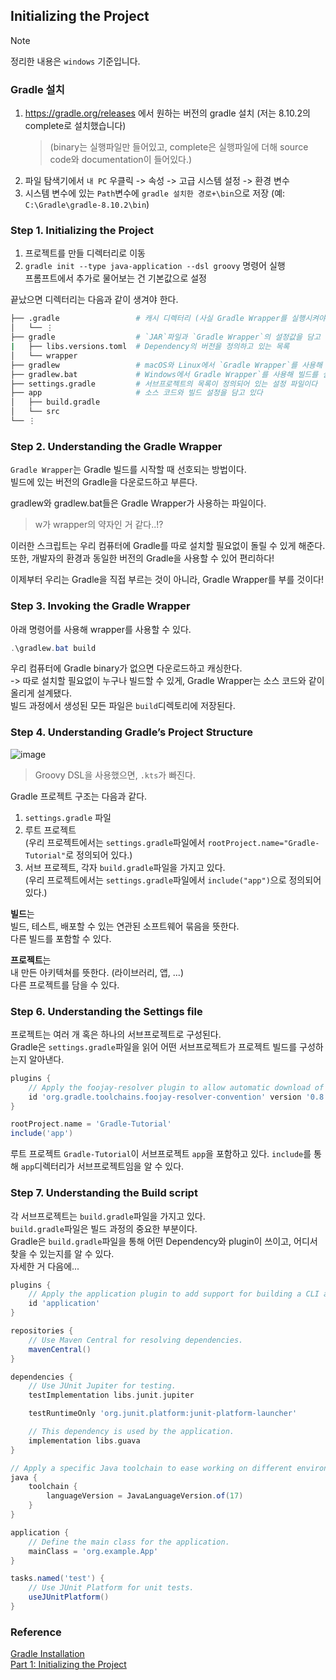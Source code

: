 ## Initializing the Project
> [!NOTE]
> 정리한 내용은 `windows` 기준입니다.

### Gradle 설치
1. https://gradle.org/releases 에서 원하는 버전의 gradle 설치 (저는 8.10.2의 complete로 설치했습니다)<br>
    > (binary는 실행파일만 들어있고, complete은 실행파일에 더해 source code와 documentation이 들어있다.)<br>
2. 파일 탐색기에서 `내 PC` 우클릭 -> 속성 -> 고급 시스템 설정 -> 환경 변수
3. 시스템 변수에 있는 `Path`변수에 `gradle 설치한 경로+\bin`으로 저장 (예: `C:\Gradle\gradle-8.10.2\bin`)

### Step 1. Initializing the Project
1. 프로젝트를 만들 디렉터리로 이동
2. `gradle init --type java-application --dsl groovy` 명령어 실행<br>
   프롬프트에서 추가로 물어보는 건 기본값으로 설정<br>

끝났으면 디렉터리는 다음과 같이 생겨야 한다.<br>
```bash
├── .gradle                 # 캐시 디렉터리 (사실 Gradle Wrapper를 실행시켜야 생긴다.)
│   └── ⋮
├── gradle                  # `JAR`파일과 `Gradle Wrapper`의 설정값을 담고 있다
|   ├── libs.versions.toml  # Dependency의 버전을 정의하고 있는 목록
│   └── wrapper
├── gradlew                 # macOS와 Linux에서 `Gradle Wrapper`를 사용해 빌드를 실행시키는 스크립트이다
├── gradlew.bat             # Windows에서 Gradle Wrapper`를 사용해 빌드를 실행시키는 스크립트이다
├── settings.gradle         # 서브프로젝트의 목록이 정의되어 있는 설정 파일이다
├── app                     # 소스 코드와 빌드 설정을 담고 있다
│   ├── build.gradle
│   └── src
└── ⋮
```

### Step 2. Understanding the Gradle Wrapper
`Gradle Wrapper`는 Gradle 빌드를 시작할 때 선호되는 방법이다.<br>
빌드에 있는 버전의 Gradle을 다운로드하고 부른다.<br>

gradlew와 gradlew.bat들은 Gradle Wrapper가 사용하는 파일이다.<br>
> w가 wrapper의 약자인 거 같다..!?

이러한 스크립트는 우리 컴퓨터에 Gradle를 따로 설치할 필요없이 돌릴 수 있게 해준다.<br>
또한, 개발자의 환경과 동일한 버전의 Gradle을 사용할 수 있어 편리하다!<br>

이제부터 우리는 Gradle을 직접 부르는 것이 아니라, Gradle Wrapper를 부를 것이다!<br>

### Step 3. Invoking the Gradle Wrapper
아래 명령어를 사용해 wrapper를 사용할 수 있다.
```powershell
.\gradlew.bat build
```
우리 컴퓨터에 Gradle binary가 없으면 다운로드하고 캐싱한다.<br>
-> 따로 설치할 필요없이 누구나 빌드할 수 있게, Gradle Wrapper는 소스 코드와 같이 올리게 설계됐다.<br>
빌드 과정에서 생성된 모든 파일은 `build`디렉토리에 저장된다.<br>

### Step 4. Understanding Gradle’s Project Structure
![image](https://docs.gradle.org/current/userguide/img/tutorial/project-structure.png)
> Groovy DSL을 사용했으면, `.kts`가 빠진다.<br>

Gradle 프로젝트 구조는 다음과 같다.<br>
1. `settings.gradle` 파일<br>
2. 루트 프로젝트<br>
    (우리 프로젝트에서는 `settings.gradle`파일에서 `rootProject.name="Gradle-Tutorial"`로 정의되어 있다.)<br>
4. 서브 프로젝트, 각자 `build.gradle`파일을 가지고 있다.<br>
    (우리 프로젝트에서는 `settings.gradle`파일에서 `include("app")`으로 정의되어 있다.)<br>

**빌드**는<br>
  빌드, 테스트, 배포할 수 있는 연관된 소프트웨어 묶음을 뜻한다.<br>
  다른 빌드를 포함할 수 있다.<br>

**프로젝트**는<br>
  내 만든 아키텍쳐를 뜻한다. (라이브러리, 앱, ...)<br>
  다른 프로젝트를 담을 수 있다.<br>

### Step 6. Understanding the Settings file
프로젝트는 여러 개 혹은 하나의 서브프로젝트로 구성된다.<br>
Gradle은 `settings.gradle`파일을 읽어 어떤 서브프로젝트가 프로젝트 빌드를 구성하는지 알아낸다.<br>
```groovy
plugins {
    // Apply the foojay-resolver plugin to allow automatic download of JDKs
    id 'org.gradle.toolchains.foojay-resolver-convention' version '0.8.0'
}

rootProject.name = 'Gradle-Tutorial'
include('app')
```
루트 프로젝트 `Gradle-Tutorial`이 서브프로젝트 `app`을 포함하고 있다.
`include`를 통해 `app`디렉터리가 서브프로젝트임을 알 수 있다.<br>

### Step 7. Understanding the Build script
각 서브프로젝트는 `build.gradle`파일을 가지고 있다.<br>
`build.gradle`파일은 빌드 과정의 중요한 부분이다.<br>
Gradle은 `build.gradle`파일을 통해 어떤 Dependency와 plugin이 쓰이고, 어디서 찾을 수 있는지를 알 수 있다.<br>
자세한 거 다음에...
```groovy
plugins {
    // Apply the application plugin to add support for building a CLI application in Java.
    id 'application'
}

repositories {
    // Use Maven Central for resolving dependencies.
    mavenCentral()
}

dependencies {
    // Use JUnit Jupiter for testing.
    testImplementation libs.junit.jupiter

    testRuntimeOnly 'org.junit.platform:junit-platform-launcher'

    // This dependency is used by the application.
    implementation libs.guava
}

// Apply a specific Java toolchain to ease working on different environments.
java {
    toolchain {
        languageVersion = JavaLanguageVersion.of(17)
    }
}

application {
    // Define the main class for the application.
    mainClass = 'org.example.App'
}

tasks.named('test') {
    // Use JUnit Platform for unit tests.
    useJUnitPlatform()
}
```


### Reference
[Gradle Installation](https://gradle.org/install/)<br>
[Part 1: Initializing the Project](https://docs.gradle.org/current/userguide/part1_gradle_init.html#part1_begin)<br>

